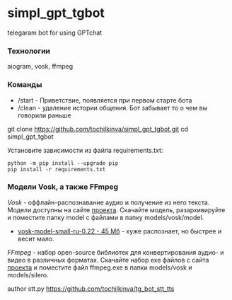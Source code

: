 # simpl_gpt_tgbot
telegaram bot for using GPTchat

### Технологии
aiogram, vosk, ffmpeg

### Команды
- /start - Приветствие, появляется при первом старте бота
- /clean - удаление истории общения. Бот забывает то о чем вы говорили раньше

git clone https://github.com/tochilkinva/simpl_gpt_tgbot.git
cd simpl_gpt_tgbot

Установите зависимости из файла requirements.txt:

```
python -m pip install --upgrade pip
pip install -r requirements.txt
```

### Модели Vosk, а также FFmpeg

*Vosk* - оффлайн-распознавание аудио и получение из него текста. Модели доступны на сайте [проекта](https://alphacephei.com/vosk/models "Vosk - оффлайн-распознавание аудио"). Скачайте модель, разархивируйте и поместите папку model с файлами в папку models/vosk/model.
- [vosk-model-small-ru-0.22 - 45 Мб](https://alphacephei.com/vosk/models/vosk-model-small-ru-0.22.zip "Модель vosk-model-small-ru-0.22 - 45 Мб") - хуже распознает, но быстрее и весит мало.

*FFmpeg* - набор open-source библиотек для конвертирования аудио- и видео в различных форматах.
Скачайте набор exe файлов с сайта [проекта](https://ffmpeg.org/download.html "FFmpeg - набор open-source библиотек для конвертирования аудио- и видео в различных форматах.") и поместите файл ffmpeg.exe в папки models/vosk и models/silero.

author stt.py https://github.com/tochilkinva/tg_bot_stt_tts
